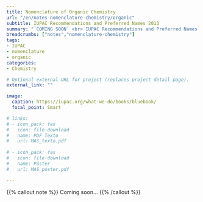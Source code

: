 ```yaml
---
title: Nomenclature of Organic Chemistry
url: "/en/notes-nomenclature-chemistry/organic"
subtitle: IUPAC Recommendations and Preferred Names 2013
summary: "`COMING SOON` <br> IUPAC Recommendations and Preferred Names 2013."
breadcrumbs: ["notes","nomenclature-chemistry"]
tags:
- IUPAC
- nomenclature
- organic
categories:
- Chemistry

# Optional external URL for project (replaces project detail page).
external_link: ""

image:
  caption: https://iupac.org/what-we-do/books/bluebook/
  focal_point: Smart

# links:
# - icon_pack: fas
#   icon: file-download
#   name: PDF Texto
#   url: MAS_texto.pdf
  
# - icon_pack: fas
#   icon: file-download
#   name: Póster
#   url: MAS_poster.pdf

---
```


{{% callout note %}}
Coming soon...
{{% /callout %}}
